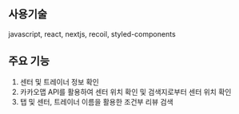 ## 사용기술

javascript, react, nextjs, recoil, styled-components

## 주요 기능

1. 센터 및 트레이너 정보 확인
2. 카카오맵 API를 활용하여 센터 위치 확인 및 검색지로부터 센터 위치 확인
3. 탭 및 센터, 트레이너 이름을 활용한 조건부 리뷰 검색
